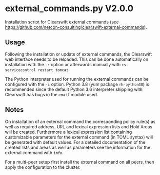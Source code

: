 external_commands.py V2.0.0
===========================

Installation script for Clearswift external commands (see https://github.com/netcon-consulting/clearswift-external-commands).

## Usage
Following the installation or update of external commands, the Clearswift web interface needs to be reloaded. This can be done automatically on installation with the `-r` option or afterwards manually with `cs-servicecontrol restart tomcat`.

The Python interpreter used for running the external commands can be configured with the `-i` option. Python 3.8 (yum package `rh-python38`) is recommended since the default Python 3.6 interpreter shipping with Clearswift has bugs in the `email` module used.

## Notes
On installation of an external command the corresponding policy rule(s) as well as required address, URL and lexical expression lists and Hold Areas will be created. Furthermore a lexical expression list containing customizable parameters for the external command (in TOML syntax) will be generated with default values. For a detailed documentation of the created lists and areas as well as parameters see the information for the external command with `info`.

For a multi-peer setup first install the external command on all peers, then apply the configuration to the cluster.
